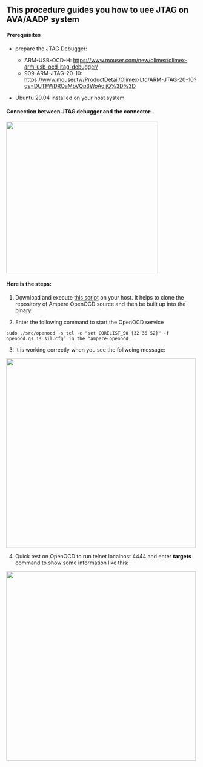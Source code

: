## This procedure guides you how to uee JTAG on AVA/AADP system

#### Prerequisites
* prepare the JTAG Debugger:
   * ARM-USB-OCD-H: https://www.mouser.com/new/olimex/olimex-arm-usb-ocd-jtag-debugger/ 
   * 909-ARM-JTAG-20-10: https://www.mouser.tw/ProductDetail/Olimex-Ltd/ARM-JTAG-20-10?qs=DUTFWDROaMbVQp3WoAdijQ%3D%3D

* Ubuntu 20.04 installed on your host system



#### Connection between JTAG debugger and the connector:

<img src="https://user-images.githubusercontent.com/48880474/194017397-78b1e935-e996-4237-b294-50a25608eace.png" width="400">

#### Here is the steps:

1. Download and execute [this script](https://hq0epm0west0us0storage.blob.core.windows.net/$web/public/COMHPC/AVA_AADP/JTAG/OpenOCD.sh) on your host. It helps to clone the repository of Ampere OpenOCD source and then be built up into the binary. 

2. Enter the following command to start the OpenOCD service

```
sudo ./src/openocd -s tcl -c "set CORELIST_S0 {32 36 52}" -f openocd.qs_1s_sil.cfg” in the “ampere-openocd
```

3. It is working correctly when you see the follwoing message: 
<img src="https://user-images.githubusercontent.com/48880474/194020595-c46a29c6-76cf-4f60-9917-a5e231661abb.png" width="500">

 
4. Quick test on OpenOCD to run telnet localhost 4444 and enter **targets** command to show some information like this:
 
<img src="https://user-images.githubusercontent.com/48880474/194022293-38da324f-f00e-4a18-b158-2db05000bead.png" width="500">
